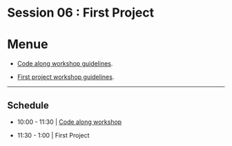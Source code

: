 
# Session 06 : First Project

# Menue

* [Code along workshop guidelines](./code-along.md).

* [First project workshop guidelines](./first-project.md).

<hr />

## Schedule

- 10:00 - 11:30 | [Code along workshop](https://github.com/GSG-FC02/HTML-CSS-Code-along)

- 11:30 - 1:00  | First Project



